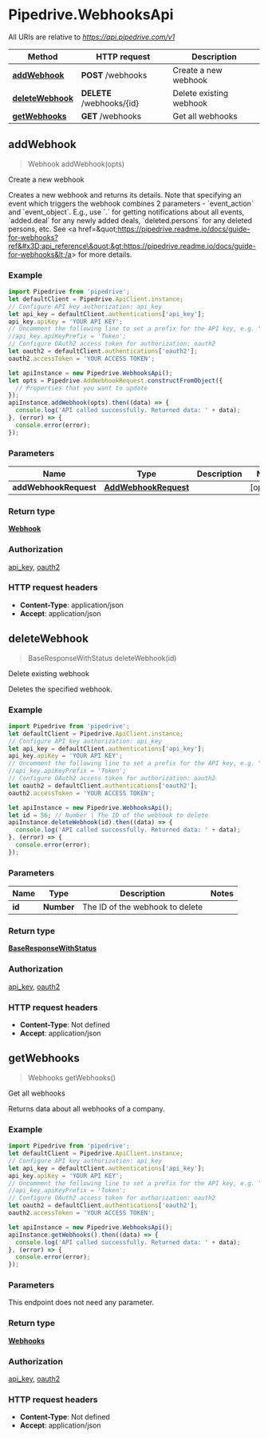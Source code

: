 # Pipedrive.WebhooksApi

All URIs are relative to *https://api.pipedrive.com/v1*

Method | HTTP request | Description
------------- | ------------- | -------------
[**addWebhook**](WebhooksApi.md#addWebhook) | **POST** /webhooks | Create a new webhook
[**deleteWebhook**](WebhooksApi.md#deleteWebhook) | **DELETE** /webhooks/{id} | Delete existing webhook
[**getWebhooks**](WebhooksApi.md#getWebhooks) | **GET** /webhooks | Get all webhooks



## addWebhook

> Webhook addWebhook(opts)

Create a new webhook

Creates a new webhook and returns its details. Note that specifying an event which triggers the webhook combines 2 parameters - &#x60;event_action&#x60; and &#x60;event_object&#x60;. E.g., use &#x60;*.*&#x60; for getting notifications about all events, &#x60;added.deal&#x60; for any newly added deals, &#x60;deleted.persons&#x60; for any deleted persons, etc. See &lt;a href&#x3D;\&quot;https://pipedrive.readme.io/docs/guide-for-webhooks?ref&#x3D;api_reference\&quot;&gt;https://pipedrive.readme.io/docs/guide-for-webhooks&lt;/a&gt; for more details.

### Example

```javascript
import Pipedrive from 'pipedrive';
let defaultClient = Pipedrive.ApiClient.instance;
// Configure API key authorization: api_key
let api_key = defaultClient.authentications['api_key'];
api_key.apiKey = 'YOUR API KEY';
// Uncomment the following line to set a prefix for the API key, e.g. "Token" (defaults to null)
//api_key.apiKeyPrefix = 'Token';
// Configure OAuth2 access token for authorization: oauth2
let oauth2 = defaultClient.authentications['oauth2'];
oauth2.accessToken = 'YOUR ACCESS TOKEN';

let apiInstance = new Pipedrive.WebhooksApi();
let opts = Pipedrive.AddWebhookRequest.constructFromObject({
  // Properties that you want to update
});
apiInstance.addWebhook(opts).then((data) => {
  console.log('API called successfully. Returned data: ' + data);
}, (error) => {
  console.error(error);
});

```

### Parameters


Name | Type | Description  | Notes
------------- | ------------- | ------------- | -------------
 **addWebhookRequest** | [**AddWebhookRequest**](AddWebhookRequest.md)|  | [optional] 

### Return type

[**Webhook**](Webhook.md)

### Authorization

[api_key](../README.md#api_key), [oauth2](../README.md#oauth2)

### HTTP request headers

- **Content-Type**: application/json
- **Accept**: application/json


## deleteWebhook

> BaseResponseWithStatus deleteWebhook(id)

Delete existing webhook

Deletes the specified webhook.

### Example

```javascript
import Pipedrive from 'pipedrive';
let defaultClient = Pipedrive.ApiClient.instance;
// Configure API key authorization: api_key
let api_key = defaultClient.authentications['api_key'];
api_key.apiKey = 'YOUR API KEY';
// Uncomment the following line to set a prefix for the API key, e.g. "Token" (defaults to null)
//api_key.apiKeyPrefix = 'Token';
// Configure OAuth2 access token for authorization: oauth2
let oauth2 = defaultClient.authentications['oauth2'];
oauth2.accessToken = 'YOUR ACCESS TOKEN';

let apiInstance = new Pipedrive.WebhooksApi();
let id = 56; // Number | The ID of the webhook to delete
apiInstance.deleteWebhook(id).then((data) => {
  console.log('API called successfully. Returned data: ' + data);
}, (error) => {
  console.error(error);
});

```

### Parameters


Name | Type | Description  | Notes
------------- | ------------- | ------------- | -------------
 **id** | **Number**| The ID of the webhook to delete | 

### Return type

[**BaseResponseWithStatus**](BaseResponseWithStatus.md)

### Authorization

[api_key](../README.md#api_key), [oauth2](../README.md#oauth2)

### HTTP request headers

- **Content-Type**: Not defined
- **Accept**: application/json


## getWebhooks

> Webhooks getWebhooks()

Get all webhooks

Returns data about all webhooks of a company.

### Example

```javascript
import Pipedrive from 'pipedrive';
let defaultClient = Pipedrive.ApiClient.instance;
// Configure API key authorization: api_key
let api_key = defaultClient.authentications['api_key'];
api_key.apiKey = 'YOUR API KEY';
// Uncomment the following line to set a prefix for the API key, e.g. "Token" (defaults to null)
//api_key.apiKeyPrefix = 'Token';
// Configure OAuth2 access token for authorization: oauth2
let oauth2 = defaultClient.authentications['oauth2'];
oauth2.accessToken = 'YOUR ACCESS TOKEN';

let apiInstance = new Pipedrive.WebhooksApi();
apiInstance.getWebhooks().then((data) => {
  console.log('API called successfully. Returned data: ' + data);
}, (error) => {
  console.error(error);
});

```

### Parameters

This endpoint does not need any parameter.

### Return type

[**Webhooks**](Webhooks.md)

### Authorization

[api_key](../README.md#api_key), [oauth2](../README.md#oauth2)

### HTTP request headers

- **Content-Type**: Not defined
- **Accept**: application/json

